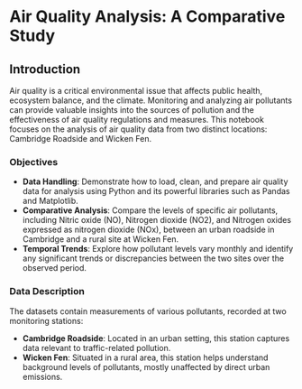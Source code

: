 # Air Quality Analysis: A Comparative Study

## Introduction

Air quality is a critical environmental issue that affects public health, ecosystem balance, and the climate. Monitoring and analyzing air pollutants can provide valuable insights into the sources of pollution and the effectiveness of air quality regulations and measures. This notebook focuses on the analysis of air quality data from two distinct locations: Cambridge Roadside and Wicken Fen.

### Objectives

- **Data Handling**: Demonstrate how to load, clean, and prepare air quality data for analysis using Python and its powerful libraries such as Pandas and Matplotlib.
- **Comparative Analysis**: Compare the levels of specific air pollutants, including Nitric oxide (NO), Nitrogen dioxide (NO2), and Nitrogen oxides expressed as nitrogen dioxide (NOx), between an urban roadside in Cambridge and a rural site at Wicken Fen.
- **Temporal Trends**: Explore how pollutant levels vary monthly and identify any significant trends or discrepancies between the two sites over the observed period.

### Data Description

The datasets contain measurements of various pollutants, recorded at two monitoring stations:
- **Cambridge Roadside**: Located in an urban setting, this station captures data relevant to traffic-related pollution.
- **Wicken Fen**: Situated in a rural area, this station helps understand background levels of pollutants, mostly unaffected by direct urban emissions.


